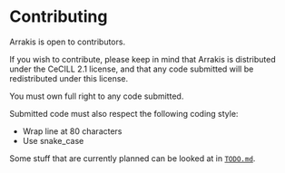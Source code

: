 # Contributing

Arrakis is open to contributors.

If you wish to contribute, please keep in mind that Arrakis is distributed under
the CeCILL 2.1 license, and that any code submitted will be redistributed under
this license.

You must own full right to any code submitted.

Submitted code must also respect the following coding style:
* Wrap line at 80 characters
* Use snake_case

Some stuff that are currently planned can be looked at in
[`TODO.md`](./TODO.md).
